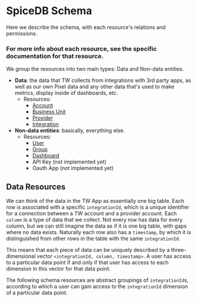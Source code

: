 # SpiceDB Schema

Here we describe the schema, with each resource's relations and permissions.

### For more info about each resource, see the specific documentation for that resource.

We group the resources into two main types: Data and Non-data entities.

-   **Data**: the data that TW collects from integrations with 3rd party apps, as well as our own Pixel data and any other data that's used to make metrics, display inside of dashboards, etc.
    -   Resources:
        -   [Account](ACCOUNT.md)
        -   [Business Unit](BUSINESS_UNIT.md)
        -   [Provider](PROVIDER.md)
        -   [Integration](INTEGRATION.md)
-   **Non-data entities**: basically, everything else.
    -   Resources:
        -   [User](USER.md)
        -   [Group](GROUP.md)
        -   [Dashboard](DASHBOARD.md)
        -   API Key (not implemented yet)
        -   Oauth App (not implemented yet)

## Data Resources

We can think of the data in the TW App as essentially one big table.
Each row is associated with a specific `integrationId`, which is a unique identifier for a connection between a TW account and a provider account.
Each `column` is a type of data that we collect.
Not every row has data for every column, but we can still imagine the data as if it is one big table, with gaps where no data exists.
Naturally each row also has a `timestamp`, by which it is distinguished from other rows in the table with the same `integrationId`.

This means that each piece of data can be uniquely described by a three-dimensional vector `<integrationId, column, timestamp>`.
A user has access to a particular data point if and only if that user has access to each dimension in this vector for that data point.

The following schema resources are abstract groupings of `integrationId`s, according to which a user can gain access to the `integrationId` dimension of a particular data point.
